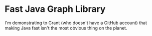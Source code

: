 # Fast Java Graph Library

I'm demonstrating to Grant (who doesn't have a GitHub account) that making Java
fast isn't the most obvious thing on the planet.

